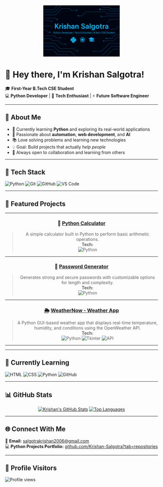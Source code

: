 <p align="center">
  <img src="banner.png" alt="Krishan Salgotra Banner" width="50%">
</p>

# 👋 Hey there, I'm Krishan Salgotra!

🎓 **First-Year B.Tech CSE Student**  
💻 **Python Developer** | 🚀 **Tech Enthusiast** | ⚡ **Future Software Engineer**

---

## 🧠 About Me
- 🐍 Currently learning **Python** and exploring its real-world applications  
- 🧩 Passionate about **automation**, **web development**, and **AI**  
- 📚 Love solving problems and learning new technologies  
- 💡 Goal: Build projects that actually *help people*  
- 🎯 Always open to collaboration and learning from others  

---

## 🧰 Tech Stack
![Python](https://img.shields.io/badge/Python-3670A0?style=for-the-badge&logo=python&logoColor=ffdd54)
![Git](https://img.shields.io/badge/Git-F05032?style=for-the-badge&logo=git&logoColor=white)
![GitHub](https://img.shields.io/badge/GitHub-181717?style=for-the-badge&logo=github)
![VS Code](https://img.shields.io/badge/VS_Code-0078D4?style=for-the-badge&logo=visualstudiocode&logoColor=white)

---

## 🧩 Featured Projects

<div align="center">

---

### 🧮 [Python Calculator](https://github.com/Krishan-Salgotra/python-calculator)
> A simple calculator built in Python to perform basic arithmetic operations.  
**Tech:**  
![Python](https://img.shields.io/badge/Python-3776AB?style=for-the-badge&logo=python&logoColor=ffdd54)

---

### 🔐 [Password Generator](https://github.com/Krishan-Salgotra/password_generator)
> Generates strong and secure passwords with customizable options for length and complexity.  
**Tech:**  
![Python](https://img.shields.io/badge/Python-3776AB?style=for-the-badge&logo=python&logoColor=ffdd54)

---

### 🌦️ [WeatherNow - Weather App](https://github.com/Krishan-Salgotra/WeatherNow)
> A Python GUI-based weather app that displays real-time temperature, humidity, and conditions using the OpenWeather API.  
**Tech:**  
![Python](https://img.shields.io/badge/Python-3776AB?style=for-the-badge&logo=python&logoColor=ffdd54)
![Tkinter](https://img.shields.io/badge/Tkinter-FFD43B?style=for-the-badge&logo=python&logoColor=blue)
![API](https://img.shields.io/badge/OpenWeather-FF6F00?style=for-the-badge&logo=OpenWeather&logoColor=white)

---

</div>









---

## 🚀 Currently Learning
![HTML](https://img.shields.io/badge/HTML-E34F26?style=for-the-badge&logo=html5&logoColor=white)
![CSS](https://img.shields.io/badge/CSS-1572B6?style=for-the-badge&logo=css3&logoColor=white)
![Python](https://img.shields.io/badge/Python-3776AB?style=for-the-badge&logo=python&logoColor=white)
![GitHub](https://img.shields.io/badge/GitHub-181717?style=for-the-badge&logo=github)

---

## 📊 GitHub Stats

<div align="center">

[![Krishan's GitHub Stats](https://github-readme-stats.vercel.app/api?username=Krishan-Salgotra&show_icons=true&theme=tokyonight&hide_border=true)](https://github.com/krishan-salgotra)
[![Top Languages](https://github-readme-stats.vercel.app/api/top-langs/?username=Krishan-Salgotra&layout=compact&theme=tokyonight&hide_border=true)](https://github.com/krishan-salgotra)

</div>

---

## 🌐 Connect With Me

📧 **Email:** [salgotrakrishan2006@gmail.com](mailto:salgotrakrishan2006@gmail.com)  
💻 **Python Projects Portfolio:** [github.com/Krishan-Salgotra?tab=repositories](https://github.com/Krishan-Salgotra?tab=repositories)

---

## 👀 Profile Visitors
![Profile views](https://komarev.com/ghpvc/?username=Krishan-Salgotra&color=blueviolet&style=for-the-badge)

